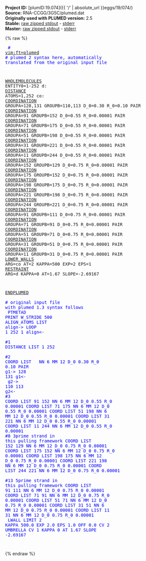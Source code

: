 **Project ID:** [plumID:19.074]({{ '/' | absolute_url }}eggs/19/074/)  
**Source:** RNA-CCGG/3G5C/plumed.dat  
**Originally used with PLUMED version:** 2.5  
**Stable:** [raw zipped stdout](plumed.dat.plumed.stdout.txt.zip) - [stderr](plumed.dat.plumed.stderr)  
**Master:** [raw zipped stdout](plumed.dat.plumed_master.stdout.txt.zip) - [stderr](plumed.dat.plumed_master.stderr)  

{% raw %}<pre>
<span style="color:blue"># <a href="https://plumed.github.io/doc-master/user-doc/html/_vim_syntax.html">vim:ft=plumed</a></span>
<span style="color:blue"># plumed 2 syntax here, automatically translated from the original input file</span>

<a href="https://plumed.github.io/doc-master/user-doc/html/_w_h_o_l_e_m_o_l_e_c_u_l_e_s.html">WHOLEMOLECULES</a> ENTITY0=1-252
d: <a href="https://plumed.github.io/doc-master/user-doc/html/_d_i_s_t_a_n_c_e.html">DISTANCE</a> ATOMS=1,252
co: <a href="https://plumed.github.io/doc-master/user-doc/html/_c_o_o_r_d_i_n_a_t_i_o_n.html">COORDINATION</a> GROUPA=128,131 GROUPB=110,113 D_0=0.30 R_0=0.10 PAIR
<a href="https://plumed.github.io/doc-master/user-doc/html/_c_o_o_r_d_i_n_a_t_i_o_n.html">COORDINATION</a> GROUPA=91 GROUPB=152 D_0=0.55 R_0=0.00001 PAIR
<a href="https://plumed.github.io/doc-master/user-doc/html/_c_o_o_r_d_i_n_a_t_i_o_n.html">COORDINATION</a> GROUPA=71 GROUPB=175 D_0=0.55 R_0=0.00001 PAIR
<a href="https://plumed.github.io/doc-master/user-doc/html/_c_o_o_r_d_i_n_a_t_i_o_n.html">COORDINATION</a> GROUPA=51 GROUPB=198 D_0=0.55 R_0=0.00001 PAIR
<a href="https://plumed.github.io/doc-master/user-doc/html/_c_o_o_r_d_i_n_a_t_i_o_n.html">COORDINATION</a> GROUPA=31 GROUPB=221 D_0=0.55 R_0=0.00001 PAIR
<a href="https://plumed.github.io/doc-master/user-doc/html/_c_o_o_r_d_i_n_a_t_i_o_n.html">COORDINATION</a> GROUPA=11 GROUPB=244 D_0=0.55 R_0=0.00001 PAIR
<a href="https://plumed.github.io/doc-master/user-doc/html/_c_o_o_r_d_i_n_a_t_i_o_n.html">COORDINATION</a> GROUPA=152 GROUPB=129 D_0=0.75 R_0=0.00001 PAIR
<a href="https://plumed.github.io/doc-master/user-doc/html/_c_o_o_r_d_i_n_a_t_i_o_n.html">COORDINATION</a> GROUPA=175 GROUPB=152 D_0=0.75 R_0=0.00001 PAIR
<a href="https://plumed.github.io/doc-master/user-doc/html/_c_o_o_r_d_i_n_a_t_i_o_n.html">COORDINATION</a> GROUPA=198 GROUPB=175 D_0=0.75 R_0=0.00001 PAIR
<a href="https://plumed.github.io/doc-master/user-doc/html/_c_o_o_r_d_i_n_a_t_i_o_n.html">COORDINATION</a> GROUPA=221 GROUPB=198 D_0=0.75 R_0=0.00001 PAIR
<a href="https://plumed.github.io/doc-master/user-doc/html/_c_o_o_r_d_i_n_a_t_i_o_n.html">COORDINATION</a> GROUPA=244 GROUPB=221 D_0=0.75 R_0=0.00001 PAIR
<a href="https://plumed.github.io/doc-master/user-doc/html/_c_o_o_r_d_i_n_a_t_i_o_n.html">COORDINATION</a> GROUPA=91 GROUPB=111 D_0=0.75 R_0=0.00001 PAIR
<a href="https://plumed.github.io/doc-master/user-doc/html/_c_o_o_r_d_i_n_a_t_i_o_n.html">COORDINATION</a> GROUPA=71 GROUPB=91 D_0=0.75 R_0=0.00001 PAIR
<a href="https://plumed.github.io/doc-master/user-doc/html/_c_o_o_r_d_i_n_a_t_i_o_n.html">COORDINATION</a> GROUPA=51 GROUPB=71 D_0=0.75 R_0=0.00001 PAIR
<a href="https://plumed.github.io/doc-master/user-doc/html/_c_o_o_r_d_i_n_a_t_i_o_n.html">COORDINATION</a> GROUPA=31 GROUPB=51 D_0=0.75 R_0=0.00001 PAIR
<a href="https://plumed.github.io/doc-master/user-doc/html/_c_o_o_r_d_i_n_a_t_i_o_n.html">COORDINATION</a> GROUPA=11 GROUPB=31 D_0=0.75 R_0=0.00001 PAIR
<a href="https://plumed.github.io/doc-master/user-doc/html/_l_o_w_e_r__w_a_l_l_s.html">LOWER_WALLS</a> ARG=co AT=2 KAPPA=500 EXP=2 EPS=1
<a href="https://plumed.github.io/doc-master/user-doc/html/_r_e_s_t_r_a_i_n_t.html">RESTRAINT</a> ARG=d KAPPA=0 AT=1.67 SLOPE=-2.69167

<a href="https://plumed.github.io/doc-master/user-doc/html/_e_n_d_p_l_u_m_e_d.html">ENDPLUMED</a>
<span style="color:blue"></span>
<span style="color:blue"><span style="color:blue"># original input file with plumed 1.3 syntax follows</span></span>
<span style="color:blue"></span>
<span style="color:blue">PTMETAD</span>
<span style="color:blue">PRINT W_STRIDE 500</span>
<span style="color:blue">ALIGN_ATOMS LIST <align></span>
<span style="color:blue">align-></span>
<span style="color:blue">LOOP 1 252 1</span>
<span style="color:blue">align<-</span>
<span style="color:blue"></span>
<span style="color:blue"><span style="color:blue">#1</span></span>
<span style="color:blue">DISTANCE LIST 1 252</span>
<span style="color:blue"></span>
<span style="color:blue"><span style="color:blue">#2 </span></span>
<span style="color:blue">COORD LIST <g1> <g2> NN 6 MM 12 D_0 0.30 R_0 0.10 PAIR</span>
<span style="color:blue"></span>
<span style="color:blue">g1-></span>
<span style="color:blue">128 131</span>
<span style="color:blue">g1<-</span>
<span style="color:blue"></span>
<span style="color:blue">g2-></span>
<span style="color:blue">110 113</span>
<span style="color:blue">g2<-</span>
<span style="color:blue"></span>
<span style="color:blue"><span style="color:blue">#3</span></span>
<span style="color:blue">COORD LIST 91 152 NN 6 MM 12 D_0 0.55 R_0 0.00001</span>
<span style="color:blue">COORD LIST 71 175 NN 6 MM 12 D_0 0.55 R_0 0.00001</span>
<span style="color:blue">COORD LIST 51 198 NN 6 MM 12 D_0 0.55 R_0 0.00001</span>
<span style="color:blue">COORD LIST 31 221 NN 6 MM 12 D_0 0.55 R_0 0.00001</span>
<span style="color:blue">COORD LIST 11 244 NN 6 MM 12 D_0 0.55 R_0 0.00001</span>
<span style="color:blue"></span>
<span style="color:blue"><span style="color:blue">#8 3prime strand in this pulling framework</span></span>
<span style="color:blue">COORD LIST 152 129 NN 6 MM 12 D_0 0.75 R_0 0.00001</span>
<span style="color:blue">COORD LIST 175 152 NN 6 MM 12 D_0 0.75 R_0 0.00001</span>
<span style="color:blue">COORD LIST 198 175 NN 6 MM 12 D_0 0.75 R_0 0.00001</span>
<span style="color:blue">COORD LIST 221 198 NN 6 MM 12 D_0 0.75 R_0 0.00001</span>
<span style="color:blue">COORD LIST 244 221 NN 6 MM 12 D_0 0.75 R_0 0.00001</span>
<span style="color:blue"></span>
<span style="color:blue"><span style="color:blue">#13 5prime strand in this pulling framework</span></span>
<span style="color:blue">COORD LIST 91 111 NN 6 MM 12 D_0 0.75 R_0 0.00001</span>
<span style="color:blue">COORD LIST 71 91 NN 6 MM 12 D_0 0.75 R_0 0.00001</span>
<span style="color:blue">COORD LIST 51 71 NN 6 MM 12 D_0 0.75 R_0 0.00001</span>
<span style="color:blue">COORD LIST 31 51 NN 6 MM 12 D_0 0.75 R_0 0.00001</span>
<span style="color:blue">COORD LIST 11 31 NN 6 MM 12 D_0 0.75 R_0 0.00001</span>
<span style="color:blue"></span>
<span style="color:blue">LWALL LIMIT 2 KAPPA 500.0 EXP 2.0 EPS 1.0 OFF 0.0 CV 2</span>
<span style="color:blue">UMBRELLA CV 1 KAPPA 0 AT 1.67 SLOPE -2.69167</span>
<span style="color:blue"></span>
<span style="color:blue"></span>
<span style="color:blue"></span>
</pre>{% endraw %}
